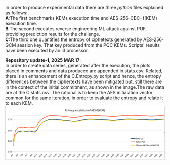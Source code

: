 In order to produce experimental data there are three *python* files explained as follows:  
**A**:The first benchmarks KEMs execution time and AES-256-CBC=f(KEM)  execution time.  
**B**:The second executes reverse engineering ML attack against PUF, providing prediction results for the challenge.  
**C**:The third one quantifies the entropy of ciphetexts generated by AES-256-GCM session key. That key produced from the PQC KEMs. 
Scripts'  results  have been executed  by an i3 processor.  

**Repository update-1, 2025 MAR 17**:  
In order to create data series, generated after the execution, the plots placed in comments and data produced are appended in stats.csv. Related, there is an enhancement of the C.Entropy.py script and hence, the entropy differences between the ciphertexts have been mitigated but, still there are in the context of the initial commitment, as shown in the image.The raw data are at the C.stats.csv. The rational is to keep the AES initialation vector common for the same iteration, in order to evaluate the entropy  and relate it to each KEM.   
![Entropy](image2.png)
